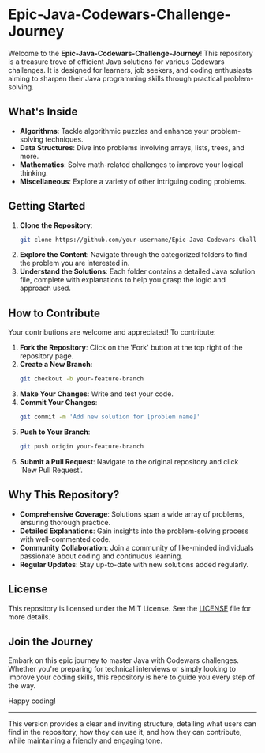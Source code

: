 

# Epic-Java-Codewars-Challenge-Journey

Welcome to the **Epic-Java-Codewars-Challenge-Journey**! This repository is a treasure trove of efficient Java solutions for various Codewars challenges. It is designed for learners, job seekers, and coding enthusiasts aiming to sharpen their Java programming skills through practical problem-solving.

## What's Inside

- **Algorithms**: Tackle algorithmic puzzles and enhance your problem-solving techniques.
- **Data Structures**: Dive into problems involving arrays, lists, trees, and more.
- **Mathematics**: Solve math-related challenges to improve your logical thinking.
- **Miscellaneous**: Explore a variety of other intriguing coding problems.

## Getting Started

1. **Clone the Repository**:
   ```bash
   git clone https://github.com/your-username/Epic-Java-Codewars-Challenge-Journey.git
   ```
2. **Explore the Content**:
   Navigate through the categorized folders to find the problem you are interested in.
3. **Understand the Solutions**:
   Each folder contains a detailed Java solution file, complete with explanations to help you grasp the logic and approach used.

## How to Contribute

Your contributions are welcome and appreciated! To contribute:
1. **Fork the Repository**: Click on the 'Fork' button at the top right of the repository page.
2. **Create a New Branch**:
   ```bash
   git checkout -b your-feature-branch
   ```
3. **Make Your Changes**: Write and test your code.
4. **Commit Your Changes**:
   ```bash
   git commit -m 'Add new solution for [problem name]'
   ```
5. **Push to Your Branch**:
   ```bash
   git push origin your-feature-branch
   ```
6. **Submit a Pull Request**: Navigate to the original repository and click 'New Pull Request'.

## Why This Repository?

- **Comprehensive Coverage**: Solutions span a wide array of problems, ensuring thorough practice.
- **Detailed Explanations**: Gain insights into the problem-solving process with well-commented code.
- **Community Collaboration**: Join a community of like-minded individuals passionate about coding and continuous learning.
- **Regular Updates**: Stay up-to-date with new solutions added regularly.

## License

This repository is licensed under the MIT License. See the [LICENSE](LICENSE) file for more details.

## Join the Journey

Embark on this epic journey to master Java with Codewars challenges. Whether you're preparing for technical interviews or simply looking to improve your coding skills, this repository is here to guide you every step of the way.

Happy coding!

---

This version provides a clear and inviting structure, detailing what users can find in the repository, how they can use it, and how they can contribute, while maintaining a friendly and engaging tone.
